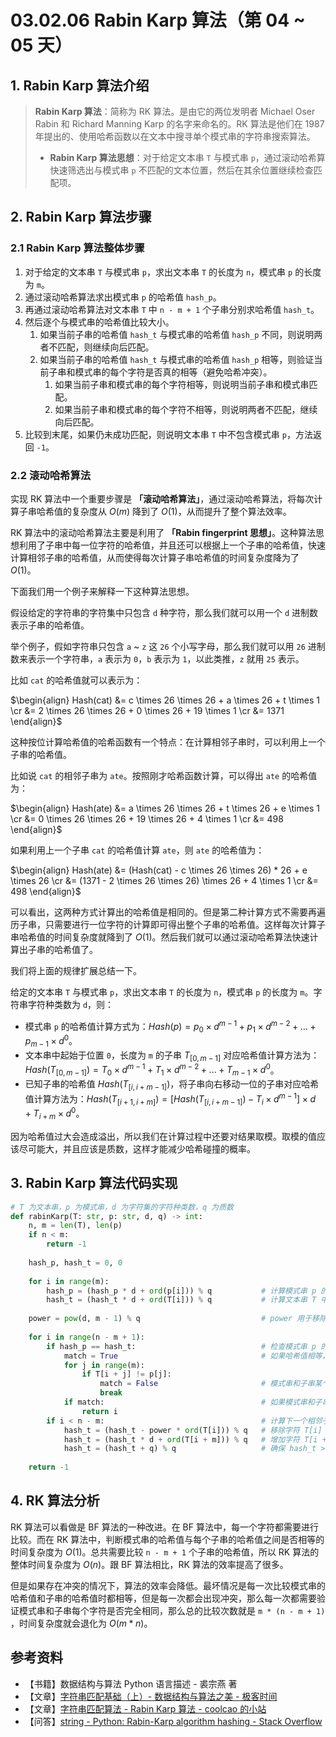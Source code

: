 # 03.02.06 Rabin Karp 算法（第 04 ~ 05 天）

## 1. Rabin Karp 算法介绍

> **Rabin Karp 算法**：简称为 RK 算法。是由它的两位发明者 Michael Oser Rabin 和 Richard Manning Karp 的名字来命名的。RK 算法是他们在 1987 年提出的、使用哈希函数以在文本中搜寻单个模式串的字符串搜索算法。
>
> - **Rabin Karp 算法思想**：对于给定文本串 `T` 与模式串 `p`，通过滚动哈希算快速筛选出与模式串 `p` 不匹配的文本位置，然后在其余位置继续检查匹配项。

## 2. Rabin Karp 算法步骤

### 2.1 Rabin Karp 算法整体步骤

1. 对于给定的文本串 `T` 与模式串 `p`，求出文本串 `T` 的长度为 `n`，模式串 `p` 的长度为 `m`。
2. 通过滚动哈希算法求出模式串 `p` 的哈希值 `hash_p`。
3. 再通过滚动哈希算法对文本串 `T` 中 `n - m + 1` 个子串分别求哈希值 `hash_t`。
4. 然后逐个与模式串的哈希值比较大小。
   1. 如果当前子串的哈希值 `hash_t` 与模式串的哈希值 `hash_p` 不同，则说明两者不匹配，则继续向后匹配。
   2. 如果当前子串的哈希值 `hash_t` 与模式串的哈希值 `hash_p` 相等，则验证当前子串和模式串的每个字符是否真的相等（避免哈希冲突）。
      1. 如果当前子串和模式串的每个字符相等，则说明当前子串和模式串匹配。
      2. 如果当前子串和模式串的每个字符不相等，则说明两者不匹配，继续向后匹配。
5. 比较到末尾，如果仍未成功匹配，则说明文本串 `T` 中不包含模式串 `p`，方法返回 `-1`。

### 2.2 滚动哈希算法

实现 RK 算法中一个重要步骤是 **「滚动哈希算法」**，通过滚动哈希算法，将每次计算子串哈希值的复杂度从 $O(m)$ 降到了 $O(1)$，从而提升了整个算法效率。

RK 算法中的滚动哈希算法主要是利用了 **「Rabin fingerprint 思想」**。这种算法思想利用了子串中每一位字符的哈希值，并且还可以根据上一个子串的哈希值，快速计算相邻子串的哈希值，从而使得每次计算子串哈希值的时间复杂度降为了 $O(1)$。

下面我们用一个例子来解释一下这种算法思想。

假设给定的字符串的字符集中只包含 `d` 种字符，那么我们就可以用一个 `d` 进制数表示子串的哈希值。

举个例子，假如字符串只包含 `a` ~ `z` 这 `26` 个小写字母，那么我们就可以用 `26` 进制数来表示一个字符串，`a` 表示为 `0`，`b` 表示为 `1`，以此类推，`z` 就用 `25` 表示。

比如 `cat` 的哈希值就可以表示为：

$\begin{align} Hash(cat) &= c \times 26 \times 26 + a \times 26 + t \times 1 \cr &= 2 \times 26 \times 26 + 0 \times 26 + 19 \times 1 \cr &= 1371 \end{align}$

这种按位计算哈希值的哈希函数有一个特点：在计算相邻子串时，可以利用上一个子串的哈希值。

比如说 `cat` 的相邻子串为 `ate`。按照刚才哈希函数计算，可以得出 `ate` 的哈希值为：

$\begin{align} Hash(ate) &= a \times 26 \times 26 + t \times 26 + e \times 1 \cr &= 0 \times 26 \times 26 + 19 \times 26 + 4 \times 1 \cr &= 498 \end{align}$

如果利用上一个子串 `cat` 的哈希值计算 `ate`，则 `ate` 的哈希值为：

$\begin{align} Hash(ate) &= (Hash(cat) - c \times 26 \times 26) * 26 + e \times 26 \cr &= (1371 - 2 \times 26 \times 26) \times 26 + 4 \times 1 \cr &= 498 \end{align}$

可以看出，这两种方式计算出的哈希值是相同的。但是第二种计算方式不需要再遍历子串，只需要进行一位字符的计算即可得出整个子串的哈希值。这样每次计算子串哈希值的时间复杂度就降到了 $O(1)$。然后我们就可以通过滚动哈希算法快速计算出子串的哈希值了。

我们将上面的规律扩展总结一下。

给定的文本串 `T` 与模式串 `p`，求出文本串 `T` 的长度为 `n`，模式串 `p` 的长度为 `m`。字符串字符种类数为 `d`，则：

- 模式串 `p` 的哈希值计算方式为：$Hash(p) = p_0 \times d^{m - 1} + p_1 \times d^{m - 2} + … + p_{m-1} \times d^{0}$。
- 文本串中起始于位置 `0`，长度为 `m` 的子串 $T_{[0,m-1]}$ 对应哈希值计算方法为：$Hash(T_{[0, m - 1]}) = T_0 \times d^{m - 1} + T_1 \times d^{m - 2} + ... + T_{m - 1} \times d^0$。
- 已知子串的哈希值 $Hash(T_{[i,i + m - 1]})$，将子串向右移动一位的子串对应哈希值计算方法为：$Hash(T_{[i + 1, i + m]}) = [Hash(T_{[i, i + m - 1]}) - T_i \times d^{m - 1}] \times d + T_{i + m} \times d^{0}$。

因为哈希值过大会造成溢出，所以我们在计算过程中还要对结果取模。取模的值应该尽可能大，并且应该是质数，这样才能减少哈希碰撞的概率。

## 3. Rabin Karp 算法代码实现

```Python
# T 为文本串，p 为模式串，d 为字符集的字符种类数，q 为质数
def rabinKarp(T: str, p: str, d, q) -> int:
    n, m = len(T), len(p)
    if n < m:
        return -1
    
    hash_p, hash_t = 0, 0
    
    for i in range(m):
        hash_p = (hash_p * d + ord(p[i])) % q           # 计算模式串 p 的哈希值
        hash_t = (hash_t * d + ord(T[i])) % q           # 计算文本串 T 中第一个子串的哈希值
    
    power = pow(d, m - 1) % q                           # power 用于移除字符哈希时
    
    for i in range(n - m + 1):
        if hash_p == hash_t:                            # 检查模式串 p 的哈希值和子串的哈希值
            match = True                                # 如果哈希值相等，验证模式串和子串每个字符是否完全相同（避免哈希冲突）
            for j in range(m):
                if T[i + j] != p[j]:
                    match = False                       # 模式串和子串某个字符不相等，验证失败，跳出循环
                    break
            if match:                                   # 如果模式串和子串每个字符是否完全相同，返回匹配开始位置
                return i
        if i < n - m:                                   # 计算下一个相邻子串的哈希值
            hash_t = (hash_t - power * ord(T[i])) % q   # 移除字符 T[i]
            hash_t = (hash_t * d + ord(T[i + m])) % q   # 增加字符 T[i + m]
            hash_t = (hash_t + q) % q                   # 确保 hash_t >= 0
        
    return -1
```

## 4. RK 算法分析

RK 算法可以看做是 BF 算法的一种改进。在 BF 算法中，每一个字符都需要进行比较。而在 RK 算法中，判断模式串的哈希值与每个子串的哈希值之间是否相等的时间复杂度为 $O(1)$。总共需要比较 `n - m + 1` 个子串的哈希值，所以 RK 算法的整体时间复杂度为 $O(n)$。跟 BF 算法相比，RK 算法的效率提高了很多。

但是如果存在冲突的情况下，算法的效率会降低。最坏情况是每一次比较模式串的哈希值和子串的哈希值时都相等，但是每一次都会出现冲突，那么每一次都需要验证模式串和子串每个字符是否完全相同，那么总的比较次数就是 `m * (n - m + 1) `，时间复杂度就会退化为 $O(m * n)$。

## 参考资料

- 【书籍】数据结构与算法 Python 语言描述 - 裘宗燕 著
- 【文章】[字符串匹配基础（上）- 数据结构与算法之美 - 极客时间](https://time.geekbang.org/column/article/71187)
- 【文章】[字符串匹配算法 - Rabin Karp 算法 - coolcao 的小站](https://coolcao.com/2020/08/20/rabin-karp/)
- 【问答】[string - Python: Rabin-Karp algorithm hashing - Stack Overflow](https://stackoverflow.com/questions/22216948/python-rabin-karp-algorithm-hashing)